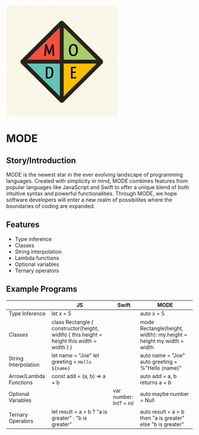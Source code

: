 <img src="./docs/mode_logo.png" alt="mode_logo" style="width:300px;">

# MODE

## Story/Introduction
MODE is the newest star in the ever evolving landscape of programming languages. Created with 
simplicity in mind, MODE combines features from popular languages like JavaScript and Swift to 
offer a unique blend of both intuitive syntax and powerful functionalities. Through MODE, we hope software 
developers will enter a new realm of possibilites where the boundaries of coding are expanded.

## Features

- Type inference
- Classes
- String interpolation
- Lambda functions
- Optional variables
- Ternary operators

## Example Programs

|                        | JS                                                                                         | Swift                  | MODE                                                               |
| ---------------------- | ------------------------------------------------------------------------------------------ | ---------------------- | ------------------------------------------------------------------ | 
| Type Inference         | let x = 5                                                                                  |                        | auto x = 5                                                         |
| Classes                | class Rectangle { constructor(height, width) { this.height = height this.width = width } } |                        | mode Rectangle(height, width): my.height = height my.width = width |
| String Interpolation   | let name = "Joe" let greeting = `Hello ${name}`                                            |                        | auto name = "Joe" auto greeting = %"Hello (name)"                  |
| Arrow/Lambda Functions | const add = (a, b) => a + b                                                                |                        | auto add = a, b returns a + b                                      |
| Optional Variables     |                                                                                            | var number: Int? = nil | auto maybe number = Null                                           |
| Ternary Operators      | let result = a > b ? "a is greater" : "b is greater"                                       |                        | auto result = a > b then "a is greater" else "b is greater"        |
